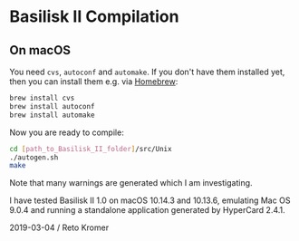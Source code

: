 # Basilisk II Compilation

## On macOS

You need `cvs`, `autoconf` and `automake`. If you don't have them installed yet, then you can install them e.g. via [Homebrew](https://brew.sh/):

```sh
brew install cvs
brew install autoconf
brew install automake
```

Now you are ready to compile:

```sh
cd [path_to_Basilisk_II_folder]/src/Unix
./autogen.sh
make
```

Note that many warnings are generated which I am investigating.

I have tested Basilisk II 1.0 on macOS 10.14.3 and 10.13.6, emulating Mac OS 9.0.4 and running a standalone application generated by HyperCard 2.4.1.

2019-03-04 / Reto Kromer
